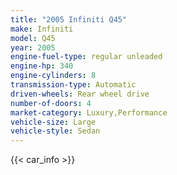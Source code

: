```yaml
---
title: "2005 Infiniti Q45"
make: Infiniti
model: Q45
year: 2005
engine-fuel-type: regular unleaded
engine-hp: 340
engine-cylinders: 8
transmission-type: Automatic
driven-wheels: Rear wheel drive
number-of-doors: 4
market-category: Luxury,Performance
vehicle-size: Large
vehicle-style: Sedan
---
```


{{< car_info >}}
